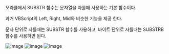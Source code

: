 오라클에서 SUBSTR 함수는 문자열을 자를때 사용하는 기본 함수이다.  

과거 VBScript의 Left, Right, Mid와 비슷한 기능을 제공 한다.

문자 단위로 자를때는 SUBSTR 함수를 사용하고, 바이트 단위로 자를때는 SUBSTRB 함수를 사용하면 된다.

![image](https://user-images.githubusercontent.com/57666307/124929944-de2b3d00-e03b-11eb-91e7-7e8e228acd69.png)
![image](https://user-images.githubusercontent.com/57666307/124929972-e4b9b480-e03b-11eb-8cbb-a22ea386459d.png)
![image](https://user-images.githubusercontent.com/57666307/124930028-f13e0d00-e03b-11eb-9058-5cbb2524682d.png)
